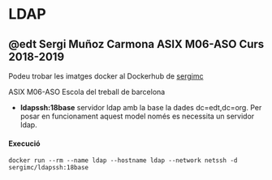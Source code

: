 # LDAP
## @edt Sergi Muñoz Carmona ASIX M06-ASO Curs 2018-2019

Podeu trobar les imatges docker al Dockerhub de [sergimc](https://hub.docker.com/u/sergimc/)

ASIX M06-ASO Escola del treball de barcelona

* **ldapssh:18base**  servidor ldap amb la base la dades dc=edt,dc=org.
Per posar en funcionament aquest model només es necessita un servidor ldap.


#### Execució

```
docker run --rm --name ldap --hostname ldap --network netssh -d sergimc/ldapssh:18base

```


